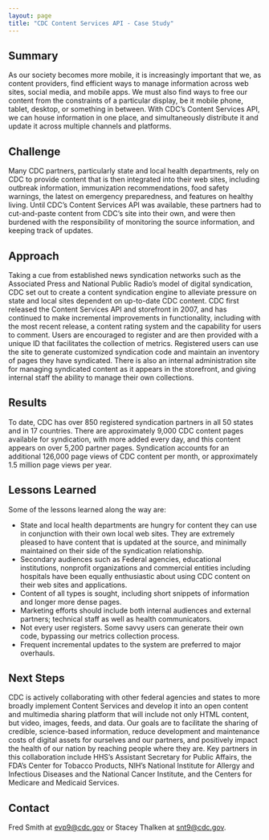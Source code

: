 ```yaml
---
layout: page
title: "CDC Content Services API - Case Study"
---
```


## Summary

As our society becomes more mobile, it is increasingly important that we, as content providers, find efficient ways to manage information across web sites, social media, and mobile apps. We must also find ways to free our content from the constraints of a particular display, be it mobile phone, tablet, desktop, or something in between. With CDC’s Content Services API, we can house information in one place, and simultaneously distribute it and update it across multiple channels and platforms. 

## Challenge

Many CDC partners, particularly state and local health departments, rely on CDC to provide content that is then integrated into their web sites, including outbreak information, immunization recommendations, food safety warnings, the latest on emergency preparedness, and features on healthy living. Until CDC’s Content Services API was available, these partners had to cut-and-paste content from CDC’s site into their own, and were then burdened with the responsibility of monitoring the source information, and keeping track of updates. 

## Approach

Taking a cue from established news syndication networks such as the Associated Press and National Public Radio’s model of digital syndication, CDC set out to create a content syndication engine to alleviate pressure on state and local sites dependent on up-to-date CDC content.  CDC first released the Content Services API and storefront in 2007, and has continued to make incremental improvements in functionality, including with the most recent release, a content rating system and the capability for users to comment. Users are encouraged to register and are then provided with a unique ID that facilitates the collection of metrics. Registered users can use the site to generate customized syndication code and maintain an inventory of pages they have syndicated. There is also an internal administration site for managing syndicated content as it appears in the storefront, and giving internal staff the ability to manage their own collections. 

## Results 

To date, CDC has over 850 registered syndication partners in all 50 states and in 17 countries. There are approximately 9,000 CDC content pages available for syndication, with more added every day, and this content appears on over 5,200 partner pages. Syndication accounts for an additional 126,000 page views of CDC content per month, or approximately 1.5 million page views per year. 

## Lessons Learned

Some of the lessons learned along the way are:

* State and local health departments are hungry for content they can use in conjunction with their own local web sites. They are extremely pleased to have content that is updated at the source, and minimally maintained on their side of the syndication relationship.
* Secondary audiences such as Federal agencies, educational institutions, nonprofit organizations and commercial entities including hospitals have been equally enthusiastic about using CDC content on their web sites and applications.
* Content of all types is sought, including short snippets of information and longer more dense pages.  
* Marketing efforts should include both internal audiences and external partners; technical staff as well as health communicators.
* Not every user registers. Some savvy users can generate their own code, bypassing our metrics collection process.
* Frequent incremental updates to the system are preferred to major overhauls. 

## Next Steps

CDC is actively collaborating with other federal agencies and states to more broadly implement Content Services and develop it into an open content and multimedia sharing platform that will include not only HTML content, but video, images, feeds, and data. Our goals are to facilitate the sharing of credible, science-based information, reduce development and maintenance costs of digital assets for ourselves and our partners, and positively impact the health of our nation by reaching people where they are.  Key partners in this collaboration include HHS’s Assistant Secretary for Public Affairs, the FDA’s Center for Tobacco Products, NIH’s National Institute for Allergy and Infectious Diseases and the National Cancer Institute, and the Centers for Medicare and Medicaid Services. 

## Contact

Fred Smith at evp9@cdc.gov or Stacey Thalken at snt9@cdc.gov. 

